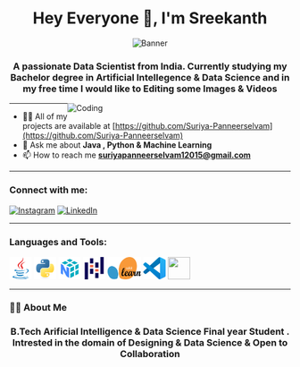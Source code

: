 <h1 align="center">Hey Everyone 👋, I'm Sreekanth</h1>

<div align="center">
  <img src="" alt="Banner">
</div>

<h3 align="center">A passionate Data Scientist from India. Currently studying my Bachelor degree in Artificial Intellegence & Data Science and in my free time I would like to Editing some Images & Videos </h3>


<img align="right" alt="Coding" width="400" src="">

---

- 👨‍💻 All of my projects are available at [https://github.com/Suriya-Panneerselvam](https://github.com/Suriya-Panneerselvam)  
- 💬 Ask me about **Java , Python & Machine Learning**  
- 📫 How to reach me **suriyapanneerselvam12015@gmail.com**

---

<h3 align="left">Connect with me:</h3>
<p align="left">
  <a href="https://www.instagram.com/suriya._.81/" target="blank"><img align="center" src="https://raw.githubusercontent.com/rahuldkjain/github-profile-readme-generator/master/src/images/icons/Social/instagram.svg" alt="Instagram" height="30" width="40" /></a>
  <a href="https://www.linkedin.com/in/suriya-panneerselvam-14b8322a1/" target="blank"><img align="center" src="https://raw.githubusercontent.com/rahuldkjain/github-profile-readme-generator/master/src/images/icons/Social/linked-in-alt.svg" alt="LinkedIn" height="30" width="40" /></a>
</p>

---

<h3 align="left">Languages and Tools:</h3>
<p align="left">
  <img src="https://raw.githubusercontent.com/devicons/devicon/master/icons/java/java-original.svg" width="40" height="40"/>
  <img src="https://raw.githubusercontent.com/devicons/devicon/master/icons/python/python-original.svg" width="40" height="40"/>
  <img src="https://github.com/Suriya-Panneerselvam/Suriya-Panneerselvam/blob/main/numpy.png" width="40" height="40"/>
  <img src="https://github.com/Suriya-Panneerselvam/Suriya-Panneerselvam/blob/main/pandas.svg" width="40" height="40"/>
  <img src="https://github.com/Suriya-Panneerselvam/Suriya-Panneerselvam/blob/main/Scikit_learn_logo_small.svg.png" width="60" height="40"/>
  <img src="https://github.com/Suriya-Panneerselvam/Suriya-Panneerselvam/blob/main/Visual_Studio_Code.png" width="40" height="40"/>
  <img src="https://www.vectorlogo.zone/logos/git-scm/git-scm-icon.svg" width="40" height="40"/>
</p>

---

### 👨‍💼 About Me
<h3 align="center">B.Tech Arificial Intelligence & Data Science Final year Student . Intrested in the domain of Designing & Data Science  &  Open to Collaboration</h3>
